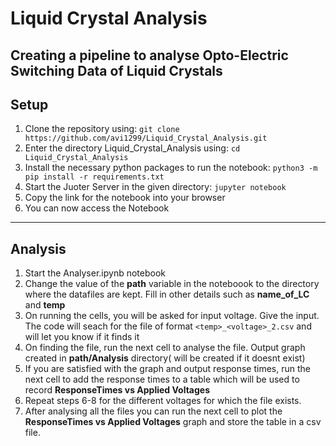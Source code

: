 # Liquid Crystal Analysis
Creating a pipeline to analyse Opto-Electric Switching Data of Liquid Crystals
---

## Setup
1. Clone the repository using: ```git clone https://github.com/avi1299/Liquid_Crystal_Analysis.git```
2. Enter the directory Liquid_Crystal_Analysis using: ```cd Liquid_Crystal_Analysis ```
3. Install the necessary python packages to run the notebook: ```python3 -m pip install -r requirements.txt```
4. Start the Juoter Server in the given directory: ```jupyter notebook```
5. Copy the link for the notebook into your browser
7. You can now access the Notebook
---

## Analysis
1. Start the Analyser.ipynb notebook
2. Change the value of the **path** variable in the noteboook to the directory where the datafiles are kept. Fill in other details such as **name_of_LC** and **temp**
3. On running the cells, you will be asked for input voltage. Give the input. The code will seach for the file of format ```<temp>_<voltage>_2.csv``` and will let you know if it finds it
4. On finding the file, run the next cell to analyse the file. Output graph created in **path/Analysis** directory( will be created if it doesnt exist)
5. If you are satisfied with the graph and output response times, run the next cell to add the response times to a table which will be used to record **ResponseTimes vs Applied Voltages**
6. Repeat steps 6-8 for the different voltages for which the file exists.
7. After analysing all the files you can run the next cell to plot the **ResponseTimes vs Applied Voltages** graph and store the table in a csv file.
